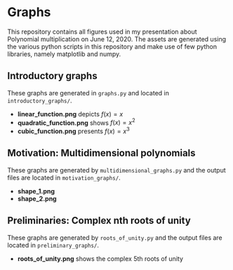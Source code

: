 # Graphs
This repository contains all figures used in my presentation about Polynomial multiplication on June 12, 2020. The assets are generated using the 
various python scripts in this repository and make use of few python libraries,
namely matplotlib and numpy.

## Introductory graphs
These graphs are generated in ``graphs.py`` and located in ``introductory_graphs/``.
- **linear_function.png** depicts $f(x)=x$
- **quadratic_function.png** shows $f(x)=x^2$
- **cubic_function.png** presents $f(x)=x^3$

## Motivation: Multidimensional polynomials 
These graphs are generated by ``multidimensional_graphs.py`` and the output files are located in ``motivation_graphs/``.
- **shape_1.png** 
- **shape_2.png** 

## Preliminaries: Complex nth roots of unity
These graphs are generated by ``roots_of_unity.py`` and the output files are located in ``preliminary_graphs/``.
- **roots_of_unity.png** shows the complex 5th roots of unity